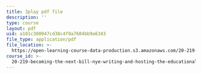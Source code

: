 ```yaml
---
title: 3play pdf file
description: ''
type: course
layout: pdf
uid: a181c300947cd38c4f9a7604bb9a6343
file_type: application/pdf
file_location: >-
  https://open-learning-course-data-production.s3.amazonaws.com/20-219-becoming-the-next-bill-nye-writing-and-hosting-the-educational-show-january-iap-2015/a181c300947cd38c4f9a7604bb9a6343_aFwEKt4rD9w.pdf
course_id: >-
  20-219-becoming-the-next-bill-nye-writing-and-hosting-the-educational-show-january-iap-2015
---
```

